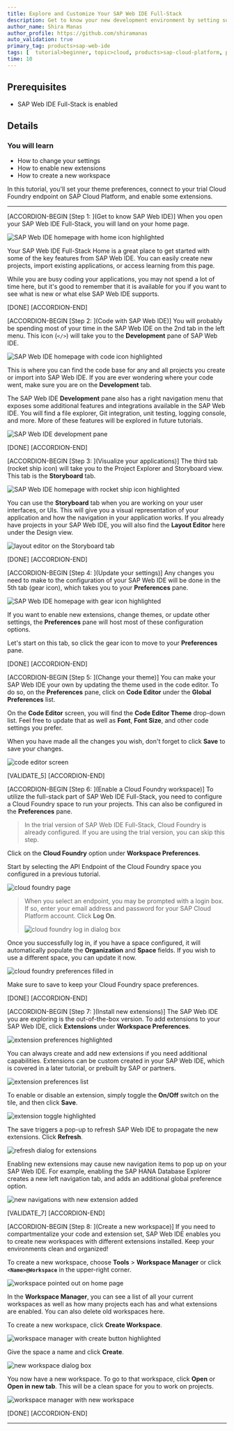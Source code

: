 ```yaml
---
title: Explore and Customize Your SAP Web IDE Full-Stack
description: Get to know your new development environment by setting some of the preferences.
author_name: Shira Manas
author_profile: https://github.com/shiramanas
auto_validation: true
primary_tag: products>sap-web-ide
tags: [  tutorial>beginner, topic>cloud, products>sap-cloud-platform, products>sap-web-ide ]
time: 10
---
```


## Prerequisites  
 - SAP Web IDE Full-Stack is enabled

## Details
### You will learn  
  - How to change your settings
  - How to enable new extensions
  - How to create a new workspace

 In this tutorial, you'll set your theme preferences, connect to your trial Cloud Foundry endpoint on SAP Cloud Platform, and enable some extensions.

---

[ACCORDION-BEGIN [Step 1: ](Get to know SAP Web IDE)]
When you open your SAP Web IDE Full-Stack, you will land on your home page.

![SAP Web IDE homepage with home icon highlighted](1.png)

Your SAP Web IDE Full-Stack Home is a great place to get started with some of the key features from SAP Web IDE. You can easily create new projects, import existing applications, or access learning from this page.

While you are busy coding your applications, you may not spend a lot of time here, but it's good to remember that it is available for you if you want to see what is new or what else SAP Web IDE supports.

[DONE]
[ACCORDION-END]

[ACCORDION-BEGIN [Step 2: ](Code with SAP Web IDE)]
You will probably be spending most of your time in the SAP Web IDE on the 2nd tab in the left menu. This icon (`</>`) will take you to the **Development** pane of SAP Web IDE.

![SAP Web IDE homepage with code icon highlighted](2.png)

This is where you can find the code base for any and all projects you create or import into SAP Web IDE. If you are ever wondering where your code went, make sure you are on the **Development** tab.

The SAP Web IDE **Development** pane also has a right navigation menu that exposes some additional features and integrations available in the SAP Web IDE. You will find a file explorer, Git integration, unit testing, logging console, and more. More of these features will be explored in future tutorials.

![SAP Web IDE development pane](2a.png)

[DONE]
[ACCORDION-END]


[ACCORDION-BEGIN [Step 3: ](Visualize your applications)]
The third tab (rocket ship icon) will take you to the Project Explorer and Storyboard view. This tab is the **Storyboard** tab.

![SAP Web IDE homepage with rocket ship icon highlighted](3.png)

You can use the **Storyboard** tab when you are working on your user interfaces, or UIs. This will give you a visual representation of your application and how the navigation in your application works. If you already have projects in your SAP Web IDE, you will also find the **Layout Editor** here under the Design view.

![layout editor on the Storyboard tab](3a.png)

[DONE]
[ACCORDION-END]

[ACCORDION-BEGIN [Step 4: ](Update your settings)]
Any changes you need to make to the configuration of your SAP Web IDE will be done in the 5th tab (gear icon), which takes you to your **Preferences** pane.

![SAP Web IDE homepage with gear icon highlighted](5.png)

If you want to enable new extensions, change themes, or update other settings, the **Preferences** pane will host most of these configuration options.

Let's start on this tab, so click the gear icon to move to your **Preferences** pane.

[DONE]
[ACCORDION-END]

[ACCORDION-BEGIN [Step 5: ](Change your theme)]
You can make your SAP Web IDE your own by updating the theme used in the code editor. To do so, on the **Preferences** pane, click on **Code Editor** under the **Global Preferences** list.

On the **Code Editor** screen, you will find the **Code Editor Theme** drop-down list. Feel free to update that as well as **Font**, **Font Size**, and other code settings you prefer.

When you have made all the changes you wish, don't forget to click **Save** to save your changes.

![code editor screen](6.png)

[VALIDATE_5]
[ACCORDION-END]

[ACCORDION-BEGIN [Step 6: ](Enable a Cloud Foundry workspace)]
To utilize the full-stack part of SAP Web IDE Full-Stack, you need to configure a Cloud Foundry space to run your projects. This can also be configured in the **Preferences** pane.

> In the trial version of SAP Web IDE Full-Stack, Cloud Foundry is already configured. If you are using the trial version, you can skip this step.

Click on the **Cloud Foundry** option under **Workspace Preferences**.

Start by selecting the API Endpoint of the Cloud Foundry space you configured in a previous tutorial.

![cloud foundry page](9.png)

>When you select an endpoint, you may be prompted with a login box. If so, enter your email address and password for your SAP Cloud Platform account. Click **Log On**.
>
>![cloud foundry log in dialog box](10.png)

Once you successfully log in, if you have a space configured, it will automatically populate the **Organization** and **Space** fields. If you wish to use a different space, you can update it now.

![cloud foundry preferences filled in](11.png)

Make sure to save to keep your Cloud Foundry space preferences.

[DONE]
[ACCORDION-END]

[ACCORDION-BEGIN [Step 7: ](Install new extensions)]
The SAP Web IDE you are exploring is the out-of-the-box version. To add extensions to your SAP Web IDE, click **Extensions** under **Workspace Preferences**.

![extension preferences highlighted](12.png)

You can always create and add new extensions if you need additional capabilities. Extensions can be custom created in your SAP Web IDE, which is covered in a later tutorial, or prebuilt by SAP or partners.

![extension preferences list](13.png)

To enable or disable an extension, simply toggle the **On/Off** switch on the tile, and then click **Save**.

![extension toggle highlighted ](14.png)

The save triggers a pop-up to refresh SAP Web IDE to propagate the new extensions. Click **Refresh**.

![refresh dialog for extensions](15.png)

Enabling new extensions may cause new navigation items to pop up on your SAP Web IDE. For example, enabling the SAP HANA Database Explorer creates a new left navigation tab, and adds an additional global preference option.

![new navigations with new extension added](16.png)

[VALIDATE_7]
[ACCORDION-END]

[ACCORDION-BEGIN [Step 8: ](Create a new workspace)]
If you need to compartmentalize your code and extension set, SAP Web IDE enables you to create new workspaces with different extensions installed. Keep your environments clean and organized!

To create a new workspace, choose **Tools** > **Workspace Manager** or click **`<Name>@Workspace`** in the upper-right corner.

![workspace pointed out on home page](17.png)

In the **Workspace Manager**, you can see a list of all your current workspaces as well as how many projects each has and what extensions are enabled. You can also delete old workspaces here.

To create a new workspace, click **Create Workspace**.

![workspace manager with create button highlighted](19.png)

Give the space a name and click **Create**.

![new workspace dialog box](20.png)

You now have a new workspace. To go to that workspace, click **Open** or **Open in new tab**. This will be a clean space for you to work on projects.

![workspace manager with new workspace](21.png)

[DONE]
[ACCORDION-END]

---
